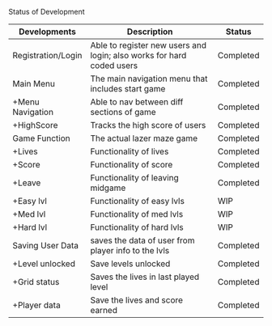 Status of Development

| Developments  | Description | Status       |
|---------------|-------------|--------------|
| Registration/Login  |   Able to register new users and login; also works for hard coded users    | Completed  |
|     Main Menu     | The main navigation menu that includes start game      | Completed    |
| +Menu Navigation   | Able to nav between diff sections of game    | Completed  |
| +HighScore   | Tracks the high score of users      | Completed  |
| Game Function   | The actual lazer maze game     | Completed  |
| +Lives   | Functionality of lives      | Completed  |
| +Score   | Functionality of score      | Completed  |
| +Leave   | Functionality of leaving midgame      | Completed  |
| +Easy lvl   | Functionality of easy lvls      | WIP  |
| +Med lvl   | Functionality of med lvls      | WIP  |
| +Hard lvl   | Functionality of hard lvls      | WIP  |
| Saving User Data| saves the data of user from player info to the lvls | Completed |
| +Level unlocked | Save levels unlocked | Completed |
| +Grid status | Saves the lives in last played level | Completed |
| +Player data | Save the lives and score earned | Completed |
